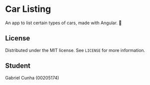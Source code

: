 # Car Listing

An app to list certain types of cars, made with Angular. 🚀

## License

Distributed under the MIT license. See ``LICENSE`` for more information.

## Student

Gabriel Cunha (00205174)
